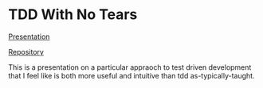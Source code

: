 # TDD With No Tears

[Presentation](https://docs.google.com/presentation/d/1mvzBX_vYvcfqSPNpMmYSwRzy__IstOfDiClxa_9iMRc/edit#slide=id.g5dfe60e86f_0_82)

[Repository](https://github.com/togakangaroo/tdd-with-no-tears)

This is a presentation on a particular appraoch to test driven development that I feel like is both more useful and intuitive than tdd as-typically-taught.
